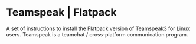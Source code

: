 # Teamspeak | Flatpack
A set of instructions to install the Flatpack version of Teamspeak3 for Linux users. Teamspeak is a teamchat / cross-platform communication program.
